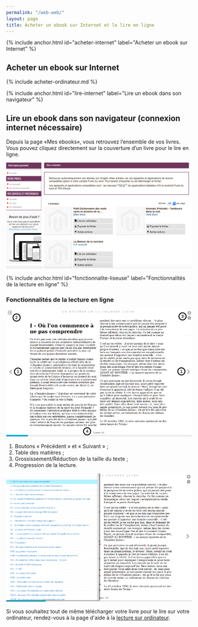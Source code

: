 ```yaml
---
permalink: "/web-web/"
layout: page
title: Acheter un ebook sur Internet et le lire en ligne
---
```


{% include anchor.html id="acheter-internet" label="Acheter un ebook sur Internet" %}

## Acheter un ebook sur Internet

{% include acheter-ordinateur.md %}

{% include anchor.html id="lire-internet" label="Lire un ebook dans son navigateur" %}

## Lire un ebook dans son navigateur (connexion internet nécessaire)

Depuis la page «Mes ebooks», vous retrouvez l’ensemble de vos livres. Vous pouvez cliquez directement sur la couverture d’un livre pour le lire en ligne. 

![](/images/telecharger-ordinateur-2.png)

{% include anchor.html id="fonctionnalite-liseuse" label="Fonctionnalités de la lecture en ligne" %}

### Fonctionnalités de la lecture en ligne

![](/images/lire-web-1.png)

1. Boutons « Précédent » et « Suivant » ;
2. Table des matières ;
3. Grossissement/Réduction de la taille du texte ;
4. Progression de la lecture.

![](/images/lire-web-2.png)

Si vous souhaitez tout de même télécharger votre livre pour le lire sur votre ordinateur, rendez-vous à la page d'aide à la [lecture sur ordinateur](/tea-ebook/).
